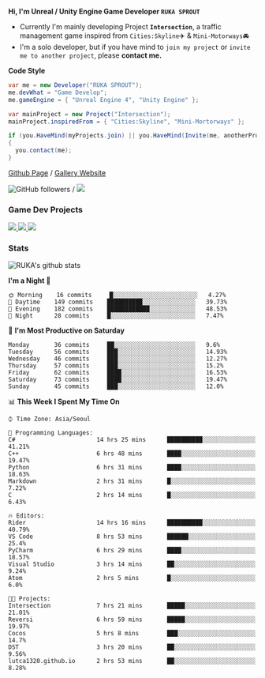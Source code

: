 **Hi, I'm Unreal / Unity Engine Game Developer `RUKA SPROUT`**

- Currently I'm mainly developing Project **`Intersection`**, a traffic management game inspired from `Cities:Skyline`✈️ & `Mini-Motorways`🚘
- I'm a solo developer, but if you have mind to `join my project` or `invite me to another project`, please **contact me.**

**Code Style**

```csharp
var me = new Developer("RUKA SPROUT");
me.devWhat = "Game Develop";
me.gameEngine = { "Unreal Engine 4", "Unity Engine" };
```

```csharp
var mainProject = new Project("Intersection");
mainProject.inspiredFrom = { "Cities:Skyline", "Mini-Mortorways" };

if (you.HaveMind(myProjects.join) || you.HaveMind(Invite(me, anotherProject)))
{
  you.contact(me);
}
```

[Github Page](https://lutca1320.github.io/) / [Gallery Website](https://rukasp.xyz/)

![GitHub followers](https://img.shields.io/github/followers/lutca1320?label=Follow&style=social) / [![](https://img.shields.io/badge/Gmail-lutca1320%40gmail.com-blue)](mailto:lutca1320@gmail.com)

### Game Dev Projects

<a href="https://github.com/lutca1320/Intersection">
  <img src="https://github-readme-stats.vercel.app/api/pin/?username=lutca1320&repo=Intersection" />
</a>
<a href="https://github.com/lutca1320/Reversi">
  <img src="https://github-readme-stats.vercel.app/api/pin/?username=lutca1320&repo=Reversi" />
</a>
<a href="https://github.com/lutca1320/Together">
  <img src="https://github-readme-stats.vercel.app/api/pin/?username=lutca1320&repo=Together" />
</a>


### Stats

![RUKA's github stats](https://github-readme-stats.vercel.app/api?username=lutca1320&show_icons=true&include_all_commits=true&count_private=true&hide=contribs,prs)

<!--START_SECTION:waka-->
**I'm a Night 🦉** 

```text
🌞 Morning    16 commits     █░░░░░░░░░░░░░░░░░░░░░░░░   4.27% 
🌆 Daytime    149 commits    ██████████░░░░░░░░░░░░░░░   39.73% 
🌃 Evening    182 commits    ████████████░░░░░░░░░░░░░   48.53% 
🌙 Night      28 commits     █░░░░░░░░░░░░░░░░░░░░░░░░   7.47%

```
📅 **I'm Most Productive on Saturday** 

```text
Monday       36 commits     ██░░░░░░░░░░░░░░░░░░░░░░░   9.6% 
Tuesday      56 commits     ███░░░░░░░░░░░░░░░░░░░░░░   14.93% 
Wednesday    46 commits     ███░░░░░░░░░░░░░░░░░░░░░░   12.27% 
Thursday     57 commits     ███░░░░░░░░░░░░░░░░░░░░░░   15.2% 
Friday       62 commits     ████░░░░░░░░░░░░░░░░░░░░░   16.53% 
Saturday     73 commits     ████░░░░░░░░░░░░░░░░░░░░░   19.47% 
Sunday       45 commits     ███░░░░░░░░░░░░░░░░░░░░░░   12.0%

```


📊 **This Week I Spent My Time On** 

```text
⌚︎ Time Zone: Asia/Seoul

💬 Programming Languages: 
C#                       14 hrs 25 mins      ██████████░░░░░░░░░░░░░░░   41.21% 
C++                      6 hrs 48 mins       ████░░░░░░░░░░░░░░░░░░░░░   19.47% 
Python                   6 hrs 31 mins       ████░░░░░░░░░░░░░░░░░░░░░   18.63% 
Markdown                 2 hrs 31 mins       █░░░░░░░░░░░░░░░░░░░░░░░░   7.22% 
C                        2 hrs 14 mins       █░░░░░░░░░░░░░░░░░░░░░░░░   6.43%

🔥 Editors: 
Rider                    14 hrs 16 mins      ██████████░░░░░░░░░░░░░░░   40.79% 
VS Code                  8 hrs 53 mins       ██████░░░░░░░░░░░░░░░░░░░   25.4% 
PyCharm                  6 hrs 29 mins       ████░░░░░░░░░░░░░░░░░░░░░   18.57% 
Visual Studio            3 hrs 14 mins       ██░░░░░░░░░░░░░░░░░░░░░░░   9.24% 
Atom                     2 hrs 5 mins        █░░░░░░░░░░░░░░░░░░░░░░░░   6.0%

🐱‍💻 Projects: 
Intersection             7 hrs 21 mins       █████░░░░░░░░░░░░░░░░░░░░   21.01% 
Reversi                  6 hrs 59 mins       █████░░░░░░░░░░░░░░░░░░░░   19.97% 
Cocos                    5 hrs 8 mins        ███░░░░░░░░░░░░░░░░░░░░░░   14.7% 
DST                      3 hrs 20 mins       ██░░░░░░░░░░░░░░░░░░░░░░░   9.56% 
lutca1320.github.io      2 hrs 53 mins       ██░░░░░░░░░░░░░░░░░░░░░░░   8.28%

```


<!--END_SECTION:waka-->
